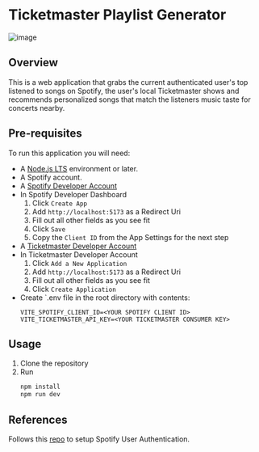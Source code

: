 # Ticketmaster Playlist Generator

![image](https://github.com/user-attachments/assets/a4a7ee98-8619-45b0-bcd4-86611e303212)

## Overview

This is a web application that grabs the current authenticated user's top listened to songs on Spotify, the user's local Ticketmaster shows and recommends personalized songs that match the listeners music taste for concerts nearby.

## Pre-requisites

To run this application you will need:

- A [Node.js LTS](https://nodejs.org/en/) environment or later.
- A Spotify account.
- A [Spotify Developer Account](https://developer.spotify.com/)
- In Spotify Developer Dashboard
  1. Click `Create App`
  2. Add `http://localhost:5173` as a Redirect Uri
  3. Fill out all other fields as you see fit
  4. Click `Save`
  5. Copy the `Client ID` from the App Settings for the next step
- A [Ticketmaster Developer Account](https://developer-acct.ticketmaster.com/)
- In Ticketmaster Developer Account
  1. Click `Add a New Application`
  2. Add `http://localhost:5173` as a Redirect Uri
  3. Fill out all other fields as you see fit
  4. Click `Create Application`
- Create `.env file in the root directory with contents:
  ```
  VITE_SPOTIFY_CLIENT_ID=<YOUR SPOTIFY CLIENT ID>
  VITE_TICKETMASTER_API_KEY=<YOUR TICKETMASTER CONSUMER KEY>
  ```

## Usage

1. Clone the repository
2. Run
   ```bash
   npm install
   npm run dev
   ```

## References

Follows this [repo](https://github.com/spotify/web-api-examples/tree/999766d548700de77f15b294df8b96587f313cd0/get_user_profile) to setup Spotify User Authentication.
